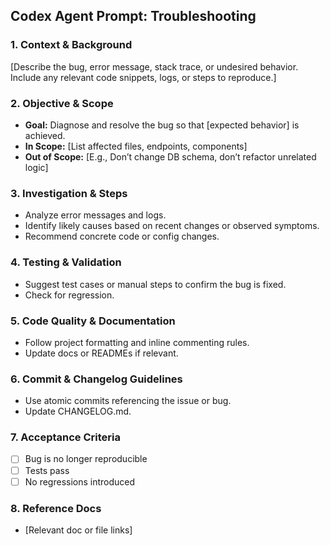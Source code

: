 ## Codex Agent Prompt: Troubleshooting

### 1. Context & Background

[Describe the bug, error message, stack trace, or undesired behavior. Include any relevant code snippets, logs, or steps to reproduce.]

### 2. Objective & Scope

- **Goal:** Diagnose and resolve the bug so that [expected behavior] is achieved.
- **In Scope:** [List affected files, endpoints, components]
- **Out of Scope:** [E.g., Don’t change DB schema, don’t refactor unrelated logic]

### 3. Investigation & Steps

- Analyze error messages and logs.
- Identify likely causes based on recent changes or observed symptoms.
- Recommend concrete code or config changes.

### 4. Testing & Validation

- Suggest test cases or manual steps to confirm the bug is fixed.
- Check for regression.

### 5. Code Quality & Documentation

- Follow project formatting and inline commenting rules.
- Update docs or READMEs if relevant.

### 6. Commit & Changelog Guidelines

- Use atomic commits referencing the issue or bug.
- Update CHANGELOG.md.

### 7. Acceptance Criteria

- [ ] Bug is no longer reproducible
- [ ] Tests pass
- [ ] No regressions introduced

### 8. Reference Docs

- [Relevant doc or file links]
